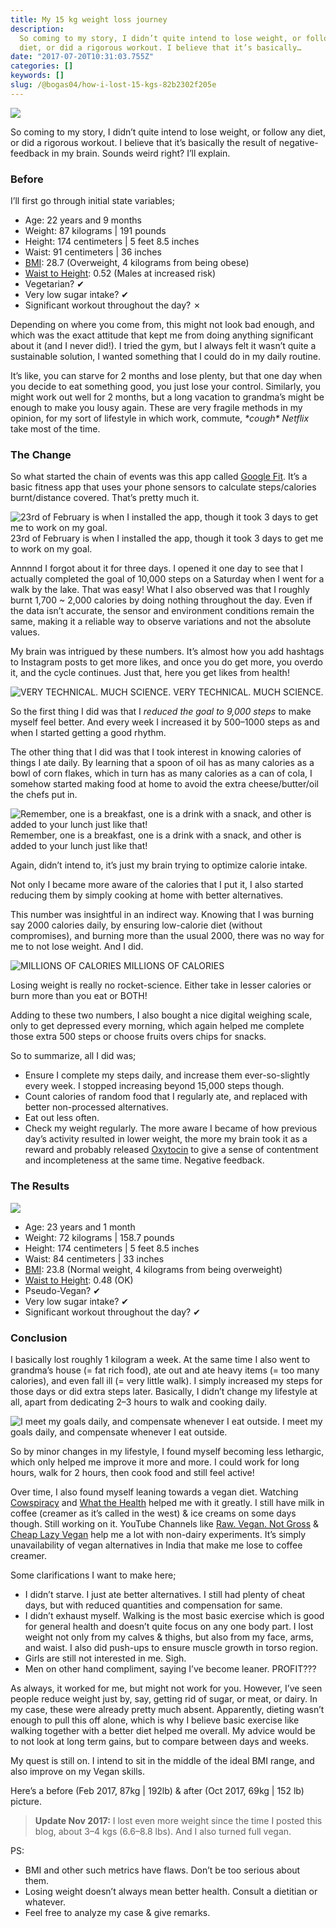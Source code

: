 ```yaml
---
title: My 15 kg weight loss journey
description:
  So coming to my story, I didn’t quite intend to lose weight, or follow any
  diet, or did a rigorous workout. I believe that it’s basically…
date: "2017-07-20T10:31:03.755Z"
categories: []
keywords: []
slug: /@bogas04/how-i-lost-15-kgs-82b2302f205e
---
```


![](img/blog/1__AW6KCuaBBSUSWKu8dIrmLA.png)

So coming to my story, I didn’t quite intend to lose weight, or follow any diet, or did a rigorous workout. I believe that it’s basically the result of negative-feedback in my brain. Sounds weird right? I’ll explain.

### Before

I’ll first go through initial state variables;

- Age: 22 years and 9 months
- Weight: 87 kilograms | 191 pounds
- Height: 174 centimeters | 5 feet 8.5 inches
- Waist: 91 centimeters | 36 inches
- [BMI](https://www.nhlbi.nih.gov/health/educational/lose_wt/BMI/bmi-m.htm): 28.7 (Overweight, 4 kilograms from being obese)
- [Waist to Height](https://www.health-calc.com/body-composition/waist-to-height-ratio): 0.52 (Males at increased risk)
- Vegetarian? ✔
- Very low sugar intake? ✔
- Significant workout throughout the day? ✗

Depending on where you come from, this might not look bad enough, and which was the exact attitude that kept me from doing anything significant about it (and I never did!). I tried the gym, but I always felt it wasn’t quite a sustainable solution, I wanted something that I could do in my daily routine.

It’s like, you can starve for 2 months and lose plenty, but that one day when you decide to eat something good, you just lose your control. Similarly, you might work out well for 2 months, but a long vacation to grandma’s might be enough to make you lousy again. These are very fragile methods in my opinion, for my sort of lifestyle in which work, commute, _\*cough\* Netflix_ take most of the time.

### The Change

So what started the chain of events was this app called [Google Fit](https://play.google.com/store/apps/details?id=com.google.android.apps.fitness). It’s a basic fitness app that uses your phone sensors to calculate steps/calories burnt/distance covered. That’s pretty much it.

![23rd of February is when I installed the app, though it took 3 days to get me to work on my goal.](img/blog/1__WFkALvcY68HD__PaoixgiiQ.png)
23rd of February is when I installed the app, though it took 3 days to get me to work on my goal.

Annnnd I forgot about it for three days. I opened it one day to see that I actually completed the goal of 10,000 steps on a Saturday when I went for a walk by the lake. That was easy! What I also observed was that I roughly burnt 1,700 ~ 2,000 calories by doing nothing throughout the day. Even if the data isn’t accurate, the sensor and environment conditions remain the same, making it a reliable way to observe variations and not the absolute values.

My brain was intrigued by these numbers. It’s almost how you add hashtags to Instagram posts to get more likes, and once you do get more, you overdo it, and the cycle continues. Just that, here you get likes from health!

![VERY TECHNICAL. MUCH SCIENCE.](img/blog/1__EmZytUAuspI__mycZ__o9OGw.png)
VERY TECHNICAL. MUCH SCIENCE.

So the first thing I did was that I _reduced the goal to 9,000 steps_ to make myself feel better. And every week I increased it by 500–1000 steps as and when I started getting a good rhythm.

The other thing that I did was that I took interest in knowing calories of things I ate daily. By learning that a spoon of oil has as many calories as a bowl of corn flakes, which in turn has as many calories as a can of cola, I somehow started making food at home to avoid the extra cheese/butter/oil the chefs put in.

![Remember, one is a breakfast, one is a drink with a snack, and other is added to your lunch just like that!](img/blog/1__UFCQ__sve25zCXqzQc__rYxA.png)
Remember, one is a breakfast, one is a drink with a snack, and other is added to your lunch just like that!

Again, didn’t intend to, it’s just my brain trying to optimize calorie intake.

Not only I became more aware of the calories that I put it, I also started reducing them by simply cooking at home with better alternatives.

This number was insightful in an indirect way. Knowing that I was burning say 2000 calories daily, by ensuring low-calorie diet (without compromises), and burning more than the usual 2000, there was no way for me to not lose weight. And I did.

![MILLIONS OF CALORIES](img/blog/1__7emoMCCIFij0dncEASB94g.gif)
MILLIONS OF CALORIES

Losing weight is really no rocket-science. Either take in lesser calories or burn more than you eat or BOTH!

Adding to these two numbers, I also bought a nice digital weighing scale, only to get depressed every morning, which again helped me complete those extra 500 steps or choose fruits overs chips for snacks.

So to summarize, all I did was;

- Ensure I complete my steps daily, and increase them ever-so-slightly every week. I stopped increasing beyond 15,000 steps though.
- Count calories of random food that I regularly ate, and replaced with better non-processed alternatives.
- Eat out less often.
- Check my weight regularly. The more aware I became of how previous day’s activity resulted in lower weight, the more my brain took it as a reward and probably released [Oxytocin](https://en.wikipedia.org/wiki/Oxytocin) to give a sense of contentment and incompleteness at the same time. Negative feedback.

### The Results

![](img/blog/1__OHlYFf__A8U689ORGveNMHA.png)

- Age: 23 years and 1 month
- Weight: 72 kilograms | 158.7 pounds
- Height: 174 centimeters | 5 feet 8.5 inches
- Waist: 84 centimeters | 33 inches
- [BMI](https://www.nhlbi.nih.gov/health/educational/lose_wt/BMI/bmi-m.htm): 23.8 (Normal weight, 4 kilograms from being overweight)
- [Waist to Height](https://www.health-calc.com/body-composition/waist-to-height-ratio): 0.48 (OK)
- Pseudo-Vegan? ✔
- Very low sugar intake? ✔
- Significant workout throughout the day? ✔

### Conclusion

I basically lost roughly 1 kilogram a week. At the same time I also went to grandma’s house (= fat rich food), ate out and ate heavy items (= too many calories), and even fall ill (= very little walk). I simply increased my steps for those days or did extra steps later. Basically, I didn’t change my lifestyle at all, apart from dedicating 2–3 hours to walk and cooking daily.

![I meet my goals daily, and compensate whenever I eat outside.](img/blog/1__B3QKpZdPXxmFaDsc9XQbdg.png)
I meet my goals daily, and compensate whenever I eat outside.

So by minor changes in my lifestyle, I found myself becoming less lethargic, which only helped me improve it more and more. I could work for long hours, walk for 2 hours, then cook food and still feel active!

Over time, I also found myself leaning towards a vegan diet. Watching [Cowspiracy](http://www.cowspiracy.com/) and [What the Health](http://www.whatthehealthfilm.com/) helped me with it greatly. I still have milk in coffee (creamer as it’s called in the west) & ice creams on some days though. Still working on it. YouTube Channels like [Raw. Vegan. Not Gross](https://www.youtube.com/user/rawvegannotgross) & [Cheap Lazy Vegan](https://www.youtube.com/channel/UCEjkioV3LO_OIUaSWRxFZ3A) help me a lot with non-dairy experiments. It’s simply unavailability of vegan alternatives in India that make me lose to coffee creamer.

Some clarifications I want to make here;

- I didn’t starve. I just ate better alternatives. I still had plenty of cheat days, but with reduced quantities and compensation for same.
- I didn’t exhaust myself. Walking is the most basic exercise which is good for general health and doesn’t quite focus on any one body part. I lost weight not only from my calves & thighs, but also from my face, arms, and waist. I also did push-ups to ensure muscle growth in torso region.
- Girls are still not interested in me. Sigh.
- Men on other hand compliment, saying I’ve become leaner. PROFIT???

As always, it worked for me, but might not work for you. However, I’ve seen people reduce weight just by, say, getting rid of sugar, or meat, or dairy. In my case, these were already pretty much absent. Apparently, dieting wasn’t enough to pull this off alone, which is why I believe basic exercise like walking together with a better diet helped me overall. My advice would be to not look at long term gains, but to compare between days and weeks.

My quest is still on. I intend to sit in the middle of the ideal BMI range, and also improve on my Vegan skills.

Here’s a before (Feb 2017, 87kg | 192lb) & after (Oct 2017, 69kg | 152 lb) picture.

> **Update Nov 2017:** I lost even more weight since the time I posted this blog, about 3–4 kgs (6.6–8.8 lbs). And I also turned full vegan.

PS:

- BMI and other such metrics have flaws. Don’t be too serious about them.
- Losing weight doesn’t always mean better health. Consult a dietitian or whatever.
- Feel free to analyze my case & give remarks.
